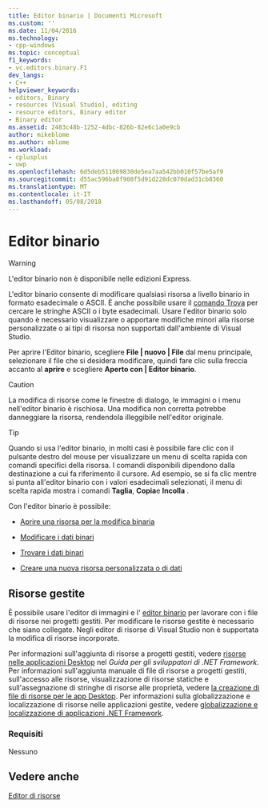 ```yaml
---
title: Editor binario | Documenti Microsoft
ms.custom: ''
ms.date: 11/04/2016
ms.technology:
- cpp-windows
ms.topic: conceptual
f1_keywords:
- vc.editors.binary.F1
dev_langs:
- C++
helpviewer_keywords:
- editors, Binary
- resources [Visual Studio], editing
- resource editors, Binary editor
- Binary editor
ms.assetid: 2483c48b-1252-4dbc-826b-82e6c1a0e9cb
author: mikeblome
ms.author: mblome
ms.workload:
- cplusplus
- uwp
ms.openlocfilehash: 6d5deb511069830de5ea7aa542bb010f57be5af9
ms.sourcegitcommit: d55ac596ba8f908f5d91d228dc070dad31cb8360
ms.translationtype: MT
ms.contentlocale: it-IT
ms.lasthandoff: 05/08/2018
---
```

# <a name="binary-editor"></a>Editor binario
> [!WARNING]
>  L'editor binario non è disponibile nelle edizioni Express.  
  
 L'editor binario consente di modificare qualsiasi risorsa a livello binario in formato esadecimale o ASCII. È anche possibile usare il [comando Trova](/visualstudio/ide/reference/find-command) per cercare le stringhe ASCII o i byte esadecimali. Usare l'editor binario solo quando è necessario visualizzare o apportare modifiche minori alla risorse personalizzate o ai tipi di risorsa non supportati dall'ambiente di Visual Studio.  
  
 Per aprire l'Editor binario, scegliere **File &#124; nuovo &#124; File** dal menu principale, selezionare il file che si desidera modificare, quindi fare clic sulla freccia accanto al **aprire** e scegliere **Aperto con &#124; Editor binario**.  
  
> [!CAUTION]
>  La modifica di risorse come le finestre di dialogo, le immagini o i menu nell'editor binario è rischiosa. Una modifica non corretta potrebbe danneggiare la risorsa, rendendola illeggibile nell'editor originale.  
  
> [!TIP]
>  Quando si usa l'editor binario, in molti casi è possibile fare clic con il pulsante destro del mouse per visualizzare un menu di scelta rapida con comandi specifici della risorsa. I comandi disponibili dipendono dalla destinazione a cui fa riferimento il cursore. Ad esempio, se si fa clic mentre si punta all'editor binario con i valori esadecimali selezionati, il menu di scelta rapida mostra i comandi **Taglia**, **Copia**e **Incolla** .  
  
 Con l'editor binario è possibile:  
  
-   [Aprire una risorsa per la modifica binaria](../windows/opening-a-resource-for-binary-editing.md)  
  
-   [Modificare i dati binari](../windows/editing-binary-data.md)  
  
-   [Trovare i dati binari](../windows/finding-binary-data.md)  
  
-   [Creare una nuova risorsa personalizzata o di dati](../windows/creating-a-new-custom-or-data-resource.md)  
  
## <a name="managed-resources"></a>Risorse gestite  
 È possibile usare l'editor di immagini e l' [editor binario](../windows/image-editor-for-icons.md) per lavorare con i file di risorse nei progetti gestiti. Per modificare le risorse gestite è necessario che siano collegate. Negli editor di risorse di Visual Studio non è supportata la modifica di risorse incorporate.  
  
 Per informazioni sull'aggiunta di risorse a progetti gestiti, vedere [risorse nelle applicazioni Desktop](/dotnet/framework/resources/index) nel *Guida per gli sviluppatori di .NET Framework.* Per informazioni sull'aggiunta manuale di file di risorse a progetti gestiti, sull'accesso alle risorse, visualizzazione di risorse statiche e sull'assegnazione di stringhe di risorse alle proprietà, vedere [la creazione di file di risorse per le app Desktop](/dotnet/framework/resources/creating-resource-files-for-desktop-apps). Per informazioni sulla globalizzazione e localizzazione di risorse nelle applicazioni gestite, vedere [globalizzazione e localizzazione di applicazioni .NET Framework](/dotnet/standard/globalization-localization/index).  
  
### <a name="requirements"></a>Requisiti  
 Nessuno  
  
## <a name="see-also"></a>Vedere anche  
 [Editor di risorse](../windows/resource-editors.md)

